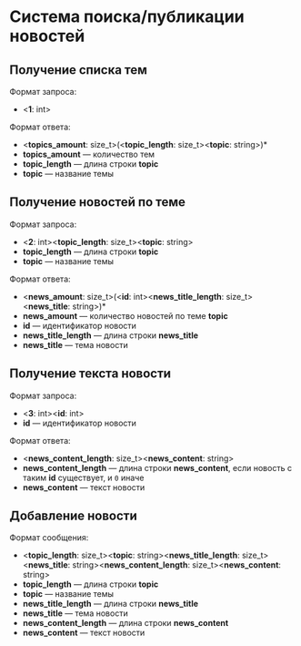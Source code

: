 # Система поиска/публикации новостей

## Получение списка тем
Формат запроса:
* <**1**: int>

Формат ответа:
* <**topics_amount**: size_t>(<**topic_length**: size_t><**topic**: string>)*
* **topics_amount** — количество тем
* **topic_length** — длина строки **topic**
* **topic** — название темы

## Получение новостей по теме
Формат запроса:
* <**2**: int><**topic_length**: size_t><**topic**: string>
* **topic_length** — длина строки **topic**
* **topic** — название темы

Формат ответа:
* <**news_amount**: size_t>(<**id**: int><**news_title_length**: size_t><**news_title**: string>)*
* **news_amount** — количество новостей по теме **topic**
* **id** — идентификатор новости
* **news_title_length** — длина строки **news_title**
* **news_title** — тема новости

## Получение текста новости
Формат запроса:
* <**3**: int><**id**: int>
* **id** — идентификатор новости

Формат ответа:
* <**news_content_length**: size_t><**news_content**: string>
* **news_content_length** — длина строки **news_content**, если новость с таким **id** существует, и `0` иначе
* **news_content** — текст новости

## Добавление новости
Формат сообщения:
* <**topic_length**: size_t><**topic**: string><**news_title_length**: size_t><**news_title**: string><**news_content_length**: size_t><**news_content**: string>
* **topic_length** — длина строки **topic**
* **topic** — название темы
* **news_title_length** — длина строки **news_title**
* **news_title** — тема новости
* **news_content_length** — длина строки **news_content**
* **news_content** — текст новости
